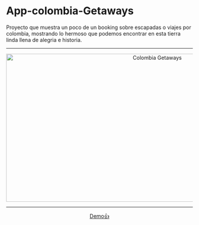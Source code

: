 # App-colombia-Getaways

Proyecto que muestra un poco de un booking sobre escapadas o viajes por colombia, mostrando lo hermoso que podemos encontrar en esta tierra linda llena de alegria e historia.
  
  ---
  
<div align="center">
<img src="https://github.com/Guerrahgv/App-colombia-Getaways/src/assets/images/capturaProyecto.png" title="Colombia Getaways" **alt="Git" width="800" height="400"/>
</div>

---
   
<div align="center">
<a href="https://guerrahgv.github.io/home" target="_blank">Demo👍</a>
</div>     